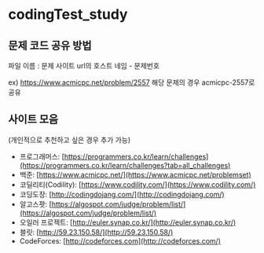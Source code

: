 # codingTest_study

 ## 문제 코드 공유 방법
 
 파일 이름 : 문제 사이트 url의 호스트 네임 - 문제번호
 
 ex) https://www.acmicpc.net/problem/2557 해당 문제의 경우 acmicpc-2557로 공유
 
 ## 사이트 모음

 (개인적으로 추천하고 싶은 경우 추가 가능)

- 프로그래머스: [https://programmers.co.kr/learn/challenges](https://programmers.co.kr/learn/challenges?tab=all_challenges)
- 백준: [https://www.acmicpc.net/](https://www.acmicpc.net/problemset)
- 코딜리티(Codility): [https://www.codility.com/](https://www.codility.com/)
- 코딩도장: [http://codingdojang.com/](http://codingdojang.com/)
- 알고스팟: [https://algospot.com/judge/problem/list/](https://algospot.com/judge/problem/list/)
- 오일러 프로젝트: [http://euler.synap.co.kr/](http://euler.synap.co.kr/)
- 블릿: [http://59.23.150.58/](http://59.23.150.58/)
- CodeForces: [http://codeforces.com](http://codeforces.com/)
